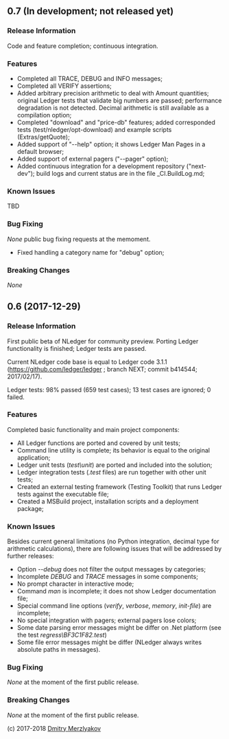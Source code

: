 ## 0.7 (In development; not released yet)

### Release Information

Code and feature completion; continuous integration.

### Features

- Completed all TRACE, DEBUG and INFO messages;
- Completed all VERIFY assertions;
- Added arbitrary precision arithmetic to deal with Amount
  quantities; original Ledger tests that validate big numbers are passed;
  performance degradation is not detected. Decimal arithmetic is still 
  available as a compilation option;
- Completed "download" and "price-db" features; added corresponded 
  tests (test/nledger/opt-download) and example scripts (Extras/getQuote);
- Added support of "--help" option; it shows Ledger Man Pages in a default browser;
- Added support of external pagers ("--pager" option);
- Added continuous integration for a development repository ("next-dev");
  build logs and current status are in the file _CI.BuildLog.md;

### Known Issues

TBD

### Bug Fixing

*None* public bug fixing requests at the memoment.

- Fixed handling a category name for "debug" option;

### Breaking Changes

*None*

## 0.6 (2017-12-29)

### Release Information

First public beta of NLedger for community preview. 
Porting Ledger functionality is finished; Ledger tests are passed.

Current NLedger code base is equal to Ledger code 3.1.1 
(https://github.com/ledger/ledger ; branch NEXT; commit b414544; 2017/02/17).

Ledger tests: 98% passed (659 test cases); 13 test cases are ignored; 0 failed.

### Features

Completed basic functionality and main project components:

- All Ledger functions are ported and covered by unit tests;
- Command line utility is complete; its behavior is equal to the original application;
- Ledger unit tests (*test\unit*) are ported and included into the solution;
- Ledger integration tests (*.test* files) are run together with other unit tests;
- Created an external testing framework (Testing Toolkit) that runs Ledger tests against the executable file;
- Created a MSBuild project, installation scripts and a deployment package;

### Known Issues

Besides current general limitations (no Python integration, 
decimal type for arithmetic calculations), there are following issues
that will be addressed by further releases:

- Option *--debug* does not filter the output messages by categories;
- Incomplete *DEBUG* and *TRACE* messages in some components;
- No prompt character in interactive mode;
- Command *man* is incomplete; it does not show Ledger documentation file;
- Special command line options (*verify*, *verbose*, *memory*, *init-file*) are incomplete;
- No special integration with pagers; external pagers lose colors;
- Some date parsing error messages might be differ on .Net platform 
  (see the test *regress\BF3C1F82.test*)
- Some file error messages might be differ (NLedger always writes absolute paths in messages).

### Bug Fixing

*None* at the moment of the first public release.

### Breaking Changes

*None* at the moment of the first public release.

(c) 2017-2018 [Dmitry Merzlyakov](mailto:dmitry.merzlyakov@gmail.com)
